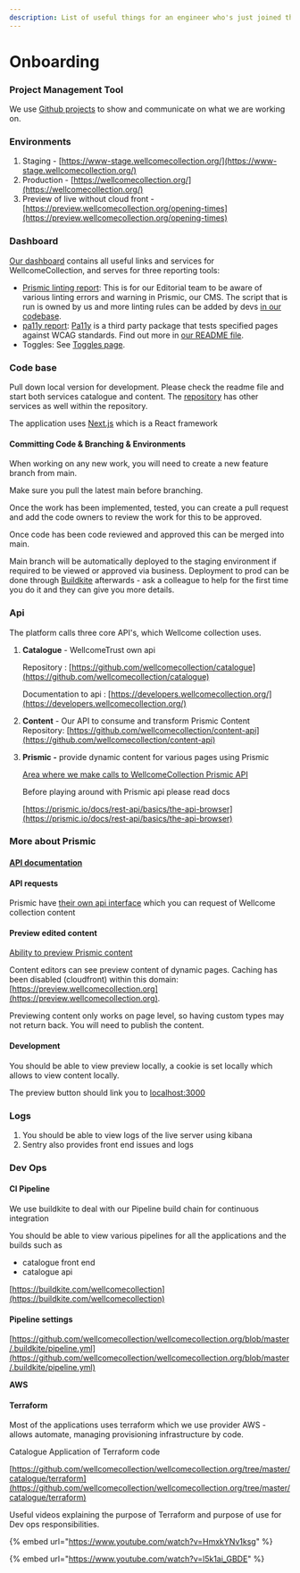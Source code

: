 ```yaml
---
description: List of useful things for an engineer who's just joined the team - Welcome!
---
```


# Onboarding

### Project Management Tool

We use [Github projects](https://github.com/orgs/wellcomecollection/projects) to show and communicate on what we are working on.

### Environments

1. Staging - [https://www-stage.wellcomecollection.org/](https://www-stage.wellcomecollection.org/)
2. Production - [https://wellcomecollection.org/](https://wellcomecollection.org/)
3. Preview of live without cloud front - [https://preview.wellcomecollection.org/opening-times](https://preview.wellcomecollection.org/opening-times)

### Dashboard

[Our dashboard](https://dash.wellcomecollection.org/) contains all useful links and services for WellcomeCollection, and serves for three reporting tools:

* [Prismic linting report](https://dash.wellcomecollection.org/prismic-linting/): This is for our Editorial team to be aware of various linting errors and warning in Prismic, our CMS. The script that is run is owned by us and more linting rules can be added by devs [in our codebase](https://github.com/wellcomecollection/wellcomecollection.org/blob/main/prismic-model/lintPrismicData.ts).
* [pa11y report](https://dash.wellcomecollection.org/pa11y): [Pa11y](https://pa11y.org/) is a third party package that tests specified pages against WCAG standards. Find out more in [our README file](https://github.com/wellcomecollection/wellcomecollection.org/tree/main/pa11y).
* Toggles: See [Toggles page](https://app.gitbook.com/s/7ftXlBv9uu465I0Z76rS/toggles-feature-flags).

### Code base

Pull down local version for development. Please check the readme file and start both services catalogue and content. The [repository](urls-on-wellcomecollection.org.md) has other services as well within the repository.

The application uses [Next.js](https://nextjs.org/) which is a React framework

#### Committing Code & Branching & Environments

When working on any new work, you will need to create a new feature branch from main.

Make sure you pull the latest main before branching.

Once the work has been implemented, tested, you can create a pull request and add the code owners to review the work for this to be approved.

Once code has been code reviewed and approved this can be merged into main.

Main branch will be automatically deployed to the staging environment if required to be viewed or approved via business. Deployment to prod can be done through [Buildkite](https://buildkite.com/wellcomecollection) afterwards - ask a colleague  to help for the first time you do it and they can give you more details.

### Api

The platform calls three core API's, which Wellcome collection uses.

1.  **Catalogue** - WellcomeTrust own api

    Repository : [https://github.com/wellcomecollection/catalogue](https://github.com/wellcomecollection/catalogue)

    Documentation to api : [https://developers.wellcomecollection.org/](https://developers.wellcomecollection.org/)
2. **Content** - Our API to consume and transform Prismic Content\
   Repository: [https://github.com/wellcomecollection/content-api](https://github.com/wellcomecollection/content-api)
3.  **Prismic -** provide dynamic content for various pages using Prismic

    [Area where we make calls to WellcomeCollection Prismic API](https://github.com/wellcomecollection/wellcomecollection.org/tree/master/common/services/prismic)

    Before playing around with Prismic api please read docs

    [https://prismic.io/docs/rest-api/basics/the-api-browser](https://prismic.io/docs/rest-api/basics/the-api-browser)

### More about Prismic

#### [**API documentation**](https://prismic.io/docs/setup-vanilla-javascript)

#### **API requests**

Prismic have [their own api interface](https://wellcomecollection.prismic.io/api) which you can request of Wellcome collection content

#### **Preview edited content**

[Ability to preview Prismic content](https://prismic.io/docs/rest-api/beyond-the-api/the-preview-feature)

Content editors can see preview content of dynamic pages. Caching has been disabled (cloudfront) within this domain: [https://preview.wellcomecollection.org](https://preview.wellcomecollection.org).

Previewing content only works on page level, so having custom types may not return back. You will need to publish the content.

#### **Development**

You should be able to view preview locally, a cookie is set locally which allows to view content locally.

The preview button should link you to [localhost:3000](http://localhost:3000)

### Logs

1. You should be able to view logs of the live server using kibana
2. Sentry also provides front end issues and logs

### Dev Ops

#### **CI Pipeline**

We use buildkite to deal with our Pipeline build chain for continuous integration

You should be able to view various pipelines for all the applications and the builds such as

* catalogue front end
* catalogue api

[https://buildkite.com/wellcomecollection](https://buildkite.com/wellcomecollection)

#### P**ipeline settings**

[https://github.com/wellcomecollection/wellcomecollection.org/blob/master/.buildkite/pipeline.yml](https://github.com/wellcomecollection/wellcomecollection.org/blob/master/.buildkite/pipeline.yml)

**AWS**

#### **Terraform**

Most of the applications uses terraform which we use provider AWS - allows automate, managing provisioning infrastructure by code.

Catalogue Application of Terraform code

[https://github.com/wellcomecollection/wellcomecollection.org/tree/master/catalogue/terraform](https://github.com/wellcomecollection/wellcomecollection.org/tree/master/catalogue/terraform)

Useful videos explaining the purpose of Terraform and purpose of use for Dev ops responsibilities.

{% embed url="https://www.youtube.com/watch?v=HmxkYNv1ksg" %}

{% embed url="https://www.youtube.com/watch?v=l5k1ai_GBDE" %}

